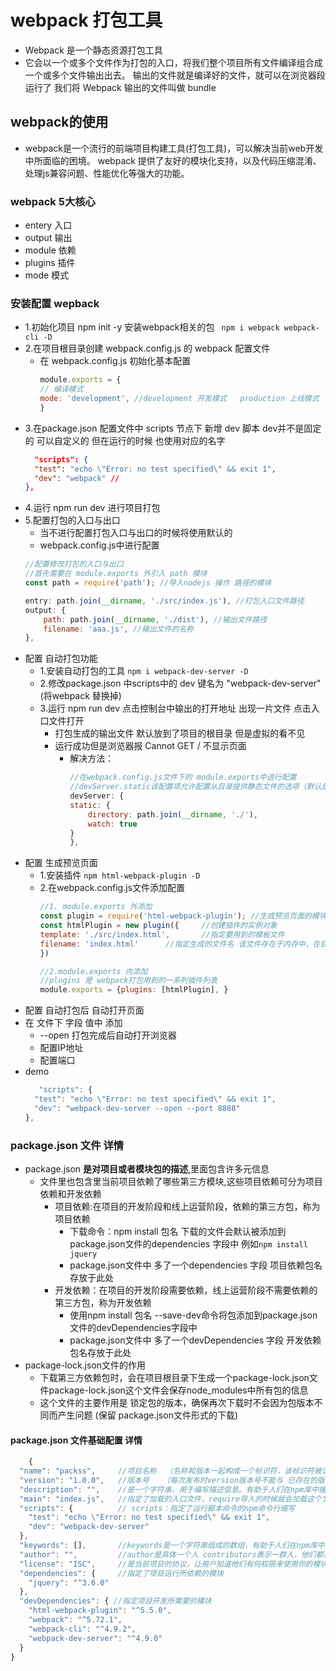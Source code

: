 # webpack 打包工具
- Webpack 是一个静态资源打包工具
- 它会以一个或多个文件作为打包的入口，将我们整个项目所有文件编译组合成一个或多个文件输出出去。
  输出的文件就是编译好的文件，就可以在浏览器段运行了
  我们将 Webpack 输出的文件叫做 bundle
## webpack的使用
- webpack是一个流行的前端项目构建工具(打包工具)，可以解决当前web开发中所面临的困境。
  webpack 提供了友好的模块化支持，以及代码压缩混淆、处理js兼容问题、性能优化等强大的功能。
###  webpack 5大核心
- entery 入口
- output 输出
- module 依赖
- plugins 插件
- mode 模式
### 安装配置 wepback
- 1.初始化项目 npm init -y 安装webpack相关的包 ` npm i webpack webpack-cli -D`
- 2.在项目根目录创建 webpack.config.js 的 webpack 配置文件
  - 在 webpack.config.js 初始化基本配置
    ```js
    module.exports = {
    // 编译模式
    mode: 'development', //development 开发模式   production 上线模式
    }
    ```
- 3.在package.json 配置文件中 scripts 节点下 新增 dev 脚本 dev并不是固定的 可以自定义的 但在运行的时候 也使用对应的名字
  ```json
    "scripts": {
    "test": "echo \"Error: no test specified\" && exit 1",
    "dev": "webpack" //
  },
  ```
- 4.运行 npm run dev  进行项目打包
- 5.配置打包的入口与出口 
  - 当不进行配置打包入口与出口的时候将使用默认的
  -  webpack.config.js中进行配置
    ```js
    //配置修改打包的入口与出口
    //首先需要在 module.exports 外引入 path 模块
    const path = require('path'); //导入nodejs 操作 路径的模块

    entry: path.join(__dirname, './src/index.js'), //打包入口文件路径
    output: {
        path: path.join(__dirname, './dist'), //输出文件路径
        filename: 'aaa.js', //输出文件的名称
    },
    ```
- 配置 自动打包功能
  - 1.安装自动打包的工具 `npm i webpack-dev-server -D`
  - 2.修改package.json 中scripts中的 dev 键名为 "webpack-dev-server" (将webpack 替换掉)
  - 3.运行 npm run dev 点击控制台中输出的打开地址  出现一片文件 点击入口文件打开
    - 打包生成的输出文件 默认放到了项目的根目录 但是虚拟的看不见
    - 运行成功但是浏览器报 Cannot GET / 不显示页面 
      - 解决方法：
        ```js
        //在webpack.config.js文件下的 module.exports中进行配置
        //devServer.static该配置项允许配置从目录提供静态文件的选项（默认是 'public' 文件夹）。将其设置为 false 以禁用。
        devServer: {
        static: {
            directory: path.join(__dirname, './'),
            watch: true
        }
        },
        ```
- 配置 生成预览页面
  - 1.安装插件 `npm html-webpack-plugin -D` 
  - 2.在webpack.config.js文件添加配置
    ```js
    //1. module.exports 外添加
    const plugin = require('html-webpack-plugin'); //生成预览页面的模块
    const htmlPlugin = new plugin({     //创建插件的实例对象
    template: './src/index.html',       //指定要用到的模板文件
    filename: 'index.html'      //指定生成的文件名 该文件存在于内存中，在目录中不显示
    })

    //2.module.exports 内添加
    //plugins 是 webpack打包用到的一系列插件列表
    module.exports = {plugins: [htmlPlugin], }
    ```
- 配置 自动打包后 自动打开页面
- 在 文件下 字段 值中 添加
  - --open 打包完成后自动打开浏览器
  - 配置IP地址
  - 配置端口
- demo
  ```js
     "scripts": {
    "test": "echo \"Error: no test specified\" && exit 1",
    "dev": "webpack-dev-server --open --port 8888"
  },
  ```
### package.json 文件 详情
- package.json **是对项目或者模块包的描述**,里面包含许多元信息
  - 文件里也包含里当前项目依赖了哪些第三方模块,这些项目依赖可分为项目依赖和开发依赖
    - 项目依赖:在项目的开发阶段和线上运营阶段，依赖的第三方包，称为项目依赖
      - 下载命令：npm install 包名 下载的文件会默认被添加到 package.json文件的dependencies 字段中 例如`npm install jquery`
      - package.json文件中 多了一个dependencies 字段 项目依赖包名存放于此处
    - 开发依赖：在项目的开发阶段需要依赖，线上运营阶段不需要依赖的第三方包，称为开发依赖
      - 使用npm install 包名 --save-dev命令将包添加到package.json文件的devDependencies字段中
      - package.json文件中 多了一个devDependencies 字段 开发依赖包名存放于此处
- package-lock.json文件的作用
  - 下载第三方依赖包时，会在项目根目录下生成一个package-lock.json文件package-lock.json这个文件会保存node_modules中所有包的信息
  - 这个文件的主要作用是 锁定包的版本，确保再次下载时不会因为包版本不同而产生问题 (保留 package.json文件形式的下载)
#### package.json 文件基础配置 详情
```js
    {
  "name": "packss",     //项目名称  （名称和版本一起构成一个标识符，该标识符被认为是完全唯一的。）
  "version": "1.0.0",   //版本号   （每次发布时version版本号不能与 已存在的版本号相同  否则服务器无法识别！！！）
  "description": "",    //是一个字符串，用于编写描述信息。有助于人们在npm库中搜索的时候发现你的模块
  "main": "index.js",   //指定了加载的入口文件，require导入的时候就会加载这个文件。这个字段的默认值是模块根目录下面的index.js
  "scripts": {          // scripts：指定了运行脚本命令的npm命令行缩写
    "test": "echo \"Error: no test specified\" && exit 1",
    "dev": "webpack-dev-server"
  },
  "keywords": [],       //keywords是一个字符串组成的数组，有助于人们在npm库中搜索的时候发现你的模块
  "author": "",         //author是具体一个人 contributors表示一群人，他们都表示当前项目的共享者
  "license": "ISC",     //是当前项目的协议，让用户知道他们有何权限来使用你的模块，以及使用该模块有哪些限制
  "dependencies": {     //指定了项目运行所依赖的模块
    "jquery": "^3.6.0"
  },
  "devDependencies": { //指定项目开发所需要的模块
    "html-webpack-plugin": "^5.5.0",
    "webpack": "^5.72.1",
    "webpack-cli": "^4.9.2",
    "webpack-dev-server": "^4.9.0"
  }
}
```
